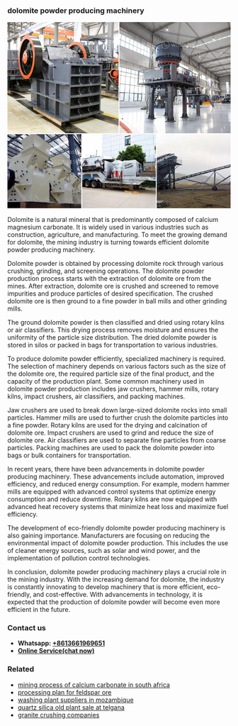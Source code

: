 <h3>dolomite powder producing machinery</h3><img src='1704791528.jpg' alt=''><p>Dolomite is a natural mineral that is predominantly composed of calcium magnesium carbonate. It is widely used in various industries such as construction, agriculture, and manufacturing. To meet the growing demand for dolomite, the mining industry is turning towards efficient dolomite powder producing machinery.</p><p>Dolomite powder is obtained by processing dolomite rock through various crushing, grinding, and screening operations. The dolomite powder production process starts with the extraction of dolomite ore from the mines. After extraction, dolomite ore is crushed and screened to remove impurities and produce particles of desired specification. The crushed dolomite ore is then ground to a fine powder in ball mills and other grinding mills.</p><p>The ground dolomite powder is then classified and dried using rotary kilns or air classifiers. This drying process removes moisture and ensures the uniformity of the particle size distribution. The dried dolomite powder is stored in silos or packed in bags for transportation to various industries.</p><p>To produce dolomite powder efficiently, specialized machinery is required. The selection of machinery depends on various factors such as the size of the dolomite ore, the required particle size of the final product, and the capacity of the production plant. Some common machinery used in dolomite powder production includes jaw crushers, hammer mills, rotary kilns, impact crushers, air classifiers, and packing machines.</p><p>Jaw crushers are used to break down large-sized dolomite rocks into small particles. Hammer mills are used to further crush the dolomite particles into a fine powder. Rotary kilns are used for the drying and calcination of dolomite ore. Impact crushers are used to grind and reduce the size of dolomite ore. Air classifiers are used to separate fine particles from coarse particles. Packing machines are used to pack the dolomite powder into bags or bulk containers for transportation.</p><p>In recent years, there have been advancements in dolomite powder producing machinery. These advancements include automation, improved efficiency, and reduced energy consumption. For example, modern hammer mills are equipped with advanced control systems that optimize energy consumption and reduce downtime. Rotary kilns are now equipped with advanced heat recovery systems that minimize heat loss and maximize fuel efficiency.</p><p>The development of eco-friendly dolomite powder producing machinery is also gaining importance. Manufacturers are focusing on reducing the environmental impact of dolomite powder production. This includes the use of cleaner energy sources, such as solar and wind power, and the implementation of pollution control technologies.</p><p>In conclusion, dolomite powder producing machinery plays a crucial role in the mining industry. With the increasing demand for dolomite, the industry is constantly innovating to develop machinery that is more efficient, eco-friendly, and cost-effective. With advancements in technology, it is expected that the production of dolomite powder will become even more efficient in the future.</p><h3>Contact us</h3><ul><li><strong>Whatsapp:&nbsp;<a href="https://wa.me/8613661969651">+8613661969651</a></strong></li><li><a href="https://swt.shibang-china.com/?git&amp;zhl&amp;dolomite powder producing machinery"><strong>Online Service(chat now)</strong></a></li></ul><h3>Related</h3><ul><li><a href='mining process of calcium carbonate in south africa.md'>mining process of calcium carbonate in south africa</a></li><li><a href='processing plan for feldspar ore.md'>processing plan for feldspar ore</a></li><li><a href='washing plant suppliers in mozambique.md'>washing plant suppliers in mozambique</a></li><li><a href='quartz silica old plant sale at telgana.md'>quartz silica old plant sale at telgana</a></li><li><a href='granite crushing companies.md'>granite crushing companies</a></li></ul>
